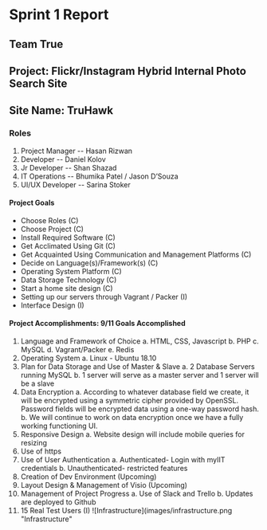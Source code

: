 # Sprint 1 Report
## Team True
## Project: Flickr/Instagram Hybrid Internal Photo Search Site
## Site Name: TruHawk

### Roles
1. Project Manager -- Hasan Rizwan
2. Developer -- Daniel Kolov
3. Jr Developer -- Shan Shazad
4. IT Operations -- Bhumika Patel / Jason D’Souza
5. UI/UX Developer -- Sarina Stoker
#### Project Goals
- Choose Roles (C)
- Choose Project (C)
- Install Required Software (C)
- Get Acclimated Using Git (C)
- Get Acquainted Using Communication and Management Platforms (C)
- Decide on Language(s)/Framework(s) (C)
- Operating System Platform (C)
- Data Storage Technology (C)
- Start a home site design (C)
- Setting up our servers through Vagrant / Packer (I) 
- Interface Design (I)
#### Project Accomplishments: 9/11 Goals Accomplished

1. Language and Framework of Choice
a. HTML, CSS, Javascript
b. PHP
c. MySQL
d. Vagrant/Packer
e. Redis
2. Operating System
a. Linux - Ubuntu 18.10
3. Plan for Data Storage and Use of Master & Slave
a. 2 Database Servers running MySQL
b. 1 server will serve as a master server and 1 server will be a slave
4. Data Encryption
a. According to whatever database field we create, it will be encrypted using a symmetric cipher provided by OpenSSL. Password fields will be encrypted data using a one-way password hash.
b. We will continue to work on data encryption once we have a fully working functioning UI. 
5. Responsive Design
a. Website design will include mobile queries for resizing
6. Use of https
7. Use of User Authentication
a. Authenticated- Login with myIIT credentials
b. Unauthenticated- restricted features
8. Creation of Dev Environment (Upcoming)
9. Layout Design & Management of Visio (Upcoming)
10. Management of Project Progress
a. Use of Slack and Trello
b. Updates are deployed to Github
11. 15 Real Test Users (I)
![Infrastructure](images/infrastructure.png "Infrastructure"